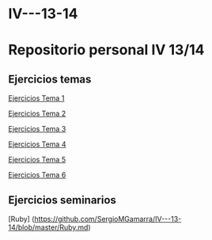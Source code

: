 IV---13-14
==========

# Repositorio personal IV 13/14

## Ejercicios temas

[Ejercicios Tema 1](https://github.com/SergioMGamarra/IV---13-14/blob/master/IV1.md)

[Ejercicios Tema 2](https://github.com/SergioMGamarra/IV---13-14/blob/master/IV2-1.md)

[Ejercicios Tema 3](https://github.com/SergioMGamarra/IV---13-14/blob/master/IV-Tema3.md)

[Ejercicios Tema 4](https://github.com/SergioMGamarra/IV---13-14/blob/master/IV-Tema4.md)

[Ejercicios Tema 5](https://github.com/SergioMGamarra/IV---13-14/blob/master/IV-Tema5.md)

[Ejercicios Tema 6](https://github.com/SergioMGamarra/IV---13-14/blob/master/IV-Tema6.md)


## Ejercicios seminarios

[Ruby] (https://github.com/SergioMGamarra/IV---13-14/blob/master/Ruby.md)
